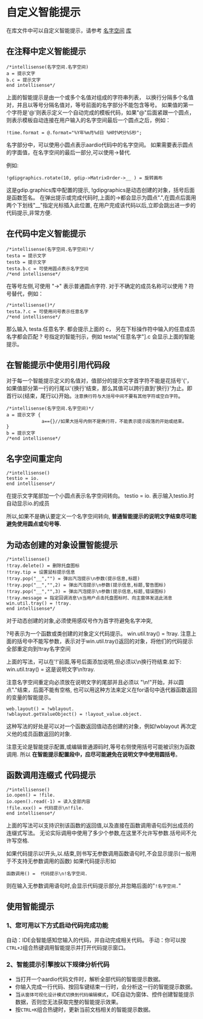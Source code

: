 # 自定义智能提示

 在库文件中可以自定义智能提示，请参考 [名字空间](the%20language/namespace) [库](libraries/import)

## 在注释中定义智能提示

``` aau
/*intellisense(名字空间.名字空间)
a = 提示文字
b.c = 提示文字
end intellisense*/
```

 上面的智能提示是由一个或多个名值对组成的字符串列表，
 以换行分隔多个名值对，并且以等号分隔名值对，等号前面的名字部分不能包含等号。
 如果值的第一个字符是'@'则表示定义一个自动完成的模板代码，如果"@"后面紧跟一个圆点，则表示模板自动连接在用户输入的名字空间最后一个圆点之后，例如：

``` aau
!time.format = @.format="%Y年%m月%d日 %H时%M分%S秒";
```

 名字部分中，可以使用小圆点表示aardio代码中的名字空间。
 如果需要表示圆点的字面值，在名字空间的最后一部分,可以使用->替代.

 例如:

``` aau
!gdipgraphics.rotate(10, gdip->MatrixOrder->__ ) = 旋转画布
```


 这是gdip.graphics库中配置的提示,
!gdipgraphics是动态创建的对象，括号后面是函数签名。
 在弹出提示或完成代码时,上面的->都会显示为圆点".",在圆点后面用两个下划线"__"指定光标插入此位置,
 在用户完成该代码以后,立即会跳出进一步的代码提示,非常方便.

## 在代码中定义智能提示

``` aau
/*intellisense(名字空间.名字空间)*/
testa = 提示文字
testb = 提示文字
testa.b.c = 可使用圆点表示名字空间
/*end intellisense*/
```

在等号左侧,可使用 "->" 表示普通圆点字符.
对于不确定的成员名称可以使用 ? 符号替代，例如：

``` aau
/*intellisense()*/
testa.?.c = 可使用问号表示任意名字
/*end intellisense*/
```

那么输入 testa.任意名字. 都会提示上面的 c， 另在下标操作符中输入的任意成员名字都会匹配 ? 号指定的智能刊示，例如 testa["任意名字"].c 会显示上面的智能提示。

## 在智能提示中使用引用代码段

对于每一个智能提示定义的名值对，值部分的提示文字首字符不能是花括号'{'，如果值部分第一行的行尾以'{换行'结束，那么其值可以跨行直到'换行}'为止。即首行以{结束，尾行以}开始。`注意换行符与大括号中间不要有其他字符或空白字符`。

``` aau
/*intellisense(名字空间.名字空间)*/
a = 提示文字 {
             a=={}//如果大括号内侧不是换行符，不能表示提示段落的开始或结束。
}
b = 提示文字
/*end intellisense*/
```

## 名字空间重定向

``` aau
/*intellisense()
testio = io.
end intellisense*/
```

在提示文字尾部加一个小圆点表示名字空间转向。
testio = io. 表示输入testio.时自动显示io.的成员

所以,如果不是确认要定义一个名字空间转向,
**普通智能提示的说明文字结束尽可能避免使用圆点或句号等.**

## 为动态创建的对象设置智能提示

``` aau
/*intellisense()
!tray.delete() = 删除托盘图标
!tray.tip = 设置鼠标提示信息
!tray.pop("__","") = 弹出汽泡提示\n参数(提示信息,标题)
!tray.pop("__","",2) = 弹出汽泡提示\n参数(提示信息,标题,警告图标)
!tray.pop("__","",3) = 弹出汽泡提示\n参数(提示信息,标题,错误图标)
!tray.message = 指定回调消息\n当用户点击托盘图标时、向主窗体发送此消息
win.util.tray() = !tray.
end intellisense*/
```

对于动态创建的对象,必须使用感叹号作为首字符避免名字冲突,

?号表示为一个函数或类创建的对象定义代码提示。
win.util.tray() = !tray.
注意上面的括号中不能写参数，表示对于win.util.tray()返回的对象，将他们的代码提示全部重定向到!tray名字空间

上面的写法，可以在'!'前面,等号后面添加说明,但必须以\n换行符结束.如下:
win.util.tray() = 这是说明文字\n!tray.

注意名字空间重定向必须放在说明文字的尾部并且必须以 "\n!"开始，并以圆点"."结束，后面不能有空格,
也可以用这种方法来定义在for语句中迭代器函数返回的变量的智能提示。

``` aau
web.layout() = !wblayout.
!wblayout.getValueObject() = !layout_value.object.
```

这种写法的好处是可以对一个函数返回值动态创建的对象，例如!wblayout
再次定义他的成员函数返回的对象.

注意无论是智能提示配置,或编辑普通源码时,等号右侧使用括号可能被识别为函数调用.
所以 **在智能提示配置段中，应尽可能避免在说明文字中使用圆括号**。

## 函数调用连缀式 代码提示

``` aau
/*intellisense()
io.open() = !file.
io.open().read(-1) = 读入全部内容
!file.xxx() = 代码提示\n!file.
end intellisense*/
```

上面的写法可以支持识别该函数的返回值,以及直接在函数调用语句后列出成员的连缀式写法。
无论实际调用中使用了多少个参数,在这里不允许写参数.括号间不允许写空格.

如果代码提示以!开头,以.结束,则书写无参数调用函数语句时,不会显示提示(一般用于不支持无参数调用的函数)
如果代码提示形如

``` aau
函数调用() =  代码提示\n!名字空间.
```

则在输入无参数调用语句时,会显示代码提示部分,并忽略后面的"`!名字空间.`"

## 使用智能提示

### 1、您可用以下方式启动代码完成功能

自动：IDE会智能感知您输入的代码，并自动完成相关代码。
手动：你可以按`CTRL+J`组合热键调用智能提示并打开代码提示窗口。


### 2、智能提示引擎按以下规律分析代码

* 当打开一个aardio代码文件时，解析全部代码的智能提示数据。
* 你输入完成一行代码、按回车键结束一行时，会分析这一行的智能提示数据。
* 当`从窗体可视化设计模式切换到代码编辑模式`，IDE自动为窗体、控件创建智能提示数据，否则您无法获取完整的智能提示效果。
* 按`CTRL+K`组合热键时，更新当前文档相关的智能提示数据。


